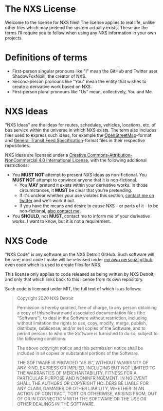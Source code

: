 # The NXS License
Welcome to the license for NXS files! The license applies to real life, unlike other files which may pretend the system actually exists. These are the terms I'll require you to follow when using any NXS information in your own projects.

# Definitions of terms
* First-person singular pronouns like "I" mean the GitHub and Twitter user ShadowFoxNixill, the creator of NXS.
* Second-person pronouns like "You" mean the entity that wishes to create a derivative work based on NXS.
* First-person plural pronouns like "Us" mean, collectively, You and Me.

# NXS Ideas
"NXS Ideas" are the ideas for routes, schedules, vehicles, locations, etc. of bus service within the universe in which NXS exists. The term also includes files used to express such ideas, for example the [OpenStreetMap](https://github.com/NXS-Detroit/NXS-OpenStreetMap)-format and [General Transit Feed Specification](https://github.com/NXS-Detroit/NXS-GTFS)-format files in their respective repositories.

NXS ideas are licensed under a [Creative Commons-Attribution-NonCommercial 4.0 International License](http://creativecommons.org/licenses/by-nc/4.0/), with the following additional restrictions:

* You **MUST NOT** attempt to present NXS ideas as non-fictional. You **MUST NOT** attempt to convince anyone that it is non-fictional.
  * You **MAY** pretend it exists within your derivative works. In those circumstances, it **MUST** be clear that you're pretending.
  * If it's unclear whether your use violates this section, [contact me on twitter](https://twitter.com/ShadowFoxNixill) and we'll work it out.
  * If you have the means and desire to *cause* NXS - or parts of it - to be non-fictional, [also contact me](https://twitter.com/ShadowFoxNixill).
* You **SHOULD**, not **MUST**, contact me to inform me of your derivative works. I want to know, but it is not a requirement.

# NXS Code
"NXS Code" is any software on the NXS Detroit GitHub. Such software will be rare; most code I make will be released under [my own personal github](https://github.com/ShadowFoxNixill), even code which is used to create files for NXS.

This license only applies to code released as being written by NXS Detroit, and only that which links back to this license from its own repository.

Such code is licensed under MIT, the full text of which is as follows:

> Copyright 2020 NXS Detroit
> 
> Permission is hereby granted, free of charge, to any person obtaining a copy of this software and associated documentation files (the "Software"), to deal in the Software without restriction, including without limitation the rights to use, copy, modify, merge, publish, distribute, sublicense, and/or sell copies of the Software, and to permit persons to whom the Software is furnished to do so, subject to the following conditions:
> 
> The above copyright notice and this permission notice shall be included in all copies or substantial portions of the Software.
> 
> THE SOFTWARE IS PROVIDED "AS IS", WITHOUT WARRANTY OF ANY KIND, EXPRESS OR IMPLIED, INCLUDING BUT NOT LIMITED TO THE WARRANTIES OF MERCHANTABILITY, FITNESS FOR A PARTICULAR PURPOSE AND NONINFRINGEMENT. IN NO EVENT SHALL THE AUTHORS OR COPYRIGHT HOLDERS BE LIABLE FOR ANY CLAIM, DAMAGES OR OTHER LIABILITY, WHETHER IN AN ACTION OF CONTRACT, TORT OR OTHERWISE, ARISING FROM, OUT OF OR IN CONNECTION WITH THE SOFTWARE OR THE USE OR OTHER DEALINGS IN THE SOFTWARE.